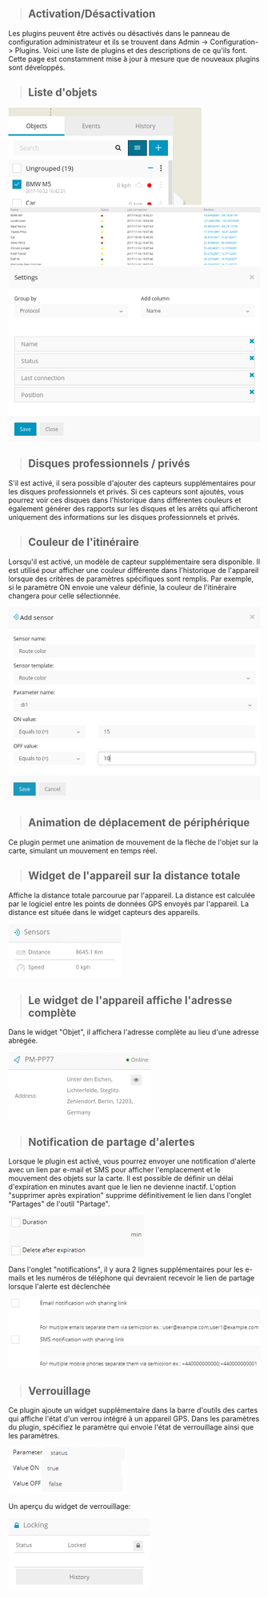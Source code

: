 >## Activation/Désactivation

Les plugins peuvent être activés ou désactivés dans le panneau de configuration administrateur et ils se trouvent dans Admin -> Configuration-> Plugins. Voici une liste de plugins et des descriptions de ce qu'ils font. Cette page est constamment mise à jour à mesure que de nouveaux plugins sont développés.

>## Liste d'objets

<img src="_image/listeobjet.png" alt="listeobjet" width="auto">

<img src="_image/listeobjet2.png" alt="listeobjet2" width="auto">

<img src="_image/listeobjet3.png" alt="listeobjet3" width="auto">

>## Disques professionnels / privés

S'il est activé, il sera possible d'ajouter des capteurs supplémentaires pour les disques professionnels et privés. Si ces capteurs sont ajoutés, vous pourrez voir ces disques dans l'historique dans différentes couleurs et également générer des rapports sur les disques et les arrêts qui afficheront uniquement des informations sur les disques professionnels et privés.

>## Couleur de l'itinéraire

Lorsqu'il est activé, un modèle de capteur supplémentaire sera disponible. Il est utilisé pour afficher une couleur différente dans l'historique de l'appareil lorsque des critères de paramètres spécifiques sont remplis.
Par exemple, si le paramètre ON envoie une valeur définie, la couleur de l'itinéraire changera pour celle sélectionnée.

<img src="_image/itineraireplgin.png" alt="itineraireplgin" width="auto">

>## Animation de déplacement de périphérique

Ce plugin permet une animation de mouvement de la flèche de l'objet sur la carte, simulant un mouvement en temps réel.

>## Widget de l'appareil sur la distance totale

Affiche la distance totale parcourue par l'appareil. La distance est calculée par le logiciel entre les points de données GPS envoyés par l'appareil. La distance est située dans le widget capteurs des appareils.

<img src="_image/distancetotale.png" alt="distancetotale" width="auto">

>## Le widget de l'appareil affiche l'adresse complète

Dans le widget "Objet", il affichera l'adresse complète au lieu d'une adresse abrégée.

<img src="_image/adressecomplete.png" alt="adressecomplete" width="auto">

>## Notification de partage d'alertes

Lorsque le plugin est activé, vous pourrez envoyer une notification d'alerte avec un lien par e-mail et SMS pour afficher l'emplacement et le mouvement des objets sur la carte.
Il est possible de définir un délai d'expiration en minutes avant que le lien ne devienne inactif. L'option "supprimer après expiration" supprime définitivement le lien dans l'onglet "Partages" de l'outil "Partage".

<img src="_image/partagealertes.png" alt="partagealertes" width="auto">

Dans l'onglet "notifications", il y aura 2 lignes supplémentaires pour les e-mails et les numéros de téléphone qui devraient recevoir le lien de partage lorsque l'alerte est déclenchée

<img src="_image/partagealertes2.png" alt="partagealertes2" width="auto">

>## Verrouillage

Ce plugin ajoute un widget supplémentaire dans la barre d'outils des cartes qui affiche l'état d'un verrou intégré à un appareil GPS.
Dans les paramètres du plugin, spécifiez le paramètre qui envoie l'état de verrouillage ainsi que les paramètres.

<img src="_image/Verrouillage.png" alt="Verrouillage" width="auto">

Un aperçu du widget de verrouillage:

<img src="_image/Verrouillage2.png" alt="Verrouillage2" width="auto">